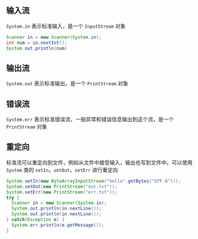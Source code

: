 ## 输入流
`System.in` 表示标准输入，是一个 `InputStream` 对象
```java
Scanner in = new Scanner(System.in);
int num = in.nextInt();
System.out.println(num)
```

## 输出流
`System.out` 表示标准输出，是一个 `PrintStream` 对象

## 错误流
`System.err` 表示标准错误流，一般异常和错误信息输出到这个流，是一个 `PrintStream` 对象

## 重定向
标准流可以重定向到文件，例如从文件中接受输入，输出也写到文件中。可以使用 `System` 类的 `setIn`，`setOut`，`setErr` 进行重定向
```java
System.setIn(new ByteArrayInputStream("hello".getBytes("UTF-8")));
System.setOut(new PrintStream("out.txt"));
System.setErr(new PrintStream("err.txt"));
try {
  Scanner in = new Scanner(System.in);
  System.out.println(in.nextLine());
  System.out.println(in.nextLine());
} catch(Exception e) {
  System.err.println(e.getMessage());
}
```

